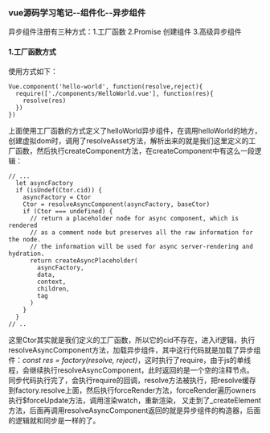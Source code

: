 ### vue源码学习笔记--组件化--异步组件
异步组件注册有三种方式：1.工厂函数 2.Promise 创建组件 3.高级异步组件  
#### 1.工厂函数方式
使用方式如下：
```
Vue.component('hello-world', function(resolve,reject){
  require(['./components/HelloWorld.vue'], function(res){
  	resolve(res)
  })
})
```
上面使用工厂函数的方式定义了helloWorld异步组件，在调用helloWorld的地方，创建虚拟dom时，调用了resolveAsset方法，解析出来的就是我们这里定义的工厂函数，然后执行createComponent方法，在createComponent中有这么一段逻辑：
```
// ...
  let asyncFactory
  if (isUndef(Ctor.cid)) {
    asyncFactory = Ctor
    Ctor = resolveAsyncComponent(asyncFactory, baseCtor)
    if (Ctor === undefined) {
      // return a placeholder node for async component, which is rendered
      // as a comment node but preserves all the raw information for the node.
      // the information will be used for async server-rendering and hydration.
      return createAsyncPlaceholder(
        asyncFactory,
        data,
        context,
        children,
        tag
      )
    }
  }
// ..
```
这里Ctor其实就是我们定义的工厂函数，所以它的cid不存在，进入if逻辑，执行resolveAsyncComponent方法，加载异步组件，其中这行代码就是加载了异步组件：*const res = factory(resolve, reject)*，这时执行了require，由于js的单线程，会继续执行resolveAsyncComponent，此时返回的是一个空的注释节点。  
同步代码执行完了，会执行require的回调，resolve方法被执行，把resolve缓存到factory.resolve上面，然后执行forceRender方法，forceRender遍历owners执行$forceUpdate方法，调用渲染watch，重新渲染， 又走到了_createElement方法，后面再调用resolveAsyncComponent返回的就是异步组件的构造器，后面的逻辑就和同步是一样的了。
